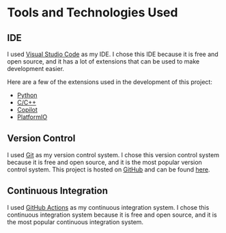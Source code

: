 # Tools and Technologies Used

## IDE

I used [Visual Studio Code](https://code.visualstudio.com/) as my IDE. I chose this IDE because it is free and open source, and it has a lot of extensions that can be used to make development easier.

Here are a few of the extensions used in the development of this project:

- [Python](https://marketplace.visualstudio.com/items?itemName=ms-python.python)
- [C/C++](https://marketplace.visualstudio.com/items?itemName=ms-vscode.cpptools)
- [Copilot](https://marketplace.visualstudio.com/items?itemName=GitHub.copilot)
- [PlatformIO](https://marketplace.visualstudio.com/items?itemName=platformio.platformio-ide)

## Version Control

I used [Git](https://git-scm.com/) as my version control system. I chose this version control system because it is free and open source, and it is the most popular version control system. This project is hosted on [GitHub](https://github.com) and can be found [here](https://github.com/hulohot/dev-scoreboard).

## Continuous Integration

I used [GitHub Actions](https://docs.github.com/en/actions) as my continuous integration system. I chose this continuous integration system because it is free and open source, and it is the most popular continuous integration system.
